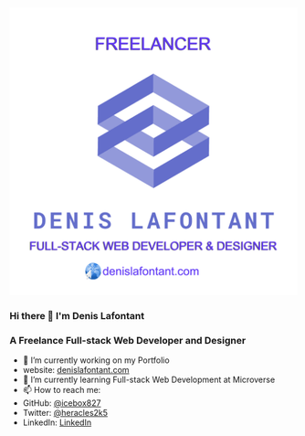 ![logo1.PNG](https://github.com/icebox827/icebox827/blob/main/logo1.png?raw=true)

### Hi there 👋 I'm Denis Lafontant
### A Freelance Full-stack Web Developer and Designer

- 🔭 I’m currently working on my Portfolio
- website: [denislafontant.com](https://denislafontant.com)
- 🌱 I’m currently learning Full-stack Web Development at Microverse
- 📫 How to reach me:
- GitHub: [@icebox827](https://github.com/icebox827)
- Twitter: [@heracles2k5](https://twitter.com/@heracles2k5)
- LinkedIn: [LinkedIn](https://www.linkedin.com/in/denis-lafontant-37031439/)



